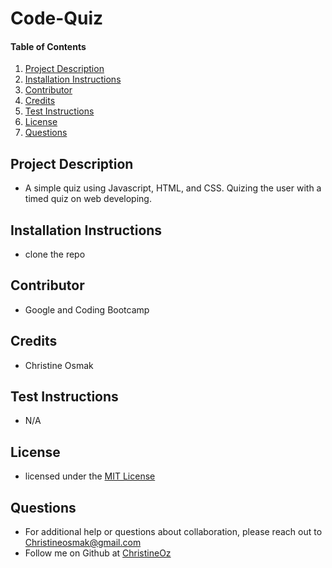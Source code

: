 # Code-Quiz
#### Table of Contents
1. [Project Description](#project-description)
2. [Installation Instructions](#installation-instructions)
3. [Contributor](#contributor)
4. [Credits](#credits)
5. [Test Instructions](#test-instructions)
6. [License](#license)
7. [Questions](#questions)
## Project Description
* A simple quiz using Javascript, HTML, and CSS. Quizing the user with a timed quiz on web developing. 


## Installation Instructions
* clone the repo
## Contributor 
* Google and Coding Bootcamp
## Credits
* Christine Osmak
## Test Instructions
* N/A
## License
* licensed under the [MIT License](LICENSE.txt)
## Questions
* For additional help or questions about collaboration, please reach out to Christineosmak@gmail.com
* Follow me on Github at [ChristineOz](http://github.com/ChristineOz)
